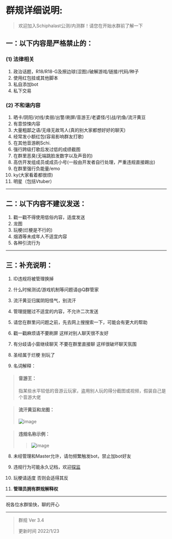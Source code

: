 # 群规详细说明:
> 欢迎加入Schiphalast公测/内测群！请您在开始水群前了解一下

## 一：以下内容是严格禁止的：
### (1) 法律相关
1. 政治话题，R18/R18-G及擦边球(涩图)/破解游戏/链接/代码/种子
2. 使用红包挂或其他脚本
3. 私自添加bot
4. 私下交易

### (2) 不和谐内容
1. 晒卡/阴阳/对线/卖弱/出警/刷屏/音游王/老婆怪/引战/钓鱼/流汗黄豆
2. 有意惊悚内容
3. 大量粗鄙之语/无缘无故骂人(真的别大家都想好好的聊天)
4. 经常发小额红包(容易影响群友打歌)
6. 在其他音游刷Schi.
7. 强行跨级打歌后发过低的成绩截图
8. 在群里恶臭(无端跳脸发数字以及声音的)
9. 高仿开发组成员或成员小号(一般由开发者自行处理，严重违规直接踢出)
10. 在群里强行负能量/emo
11. ky(大家看着都很烦)
12. 明星（包括Vtuber）

---

## 二：以下内容不建议发送：
1. 戳一戳不得使用低俗内容，适度发送
2. 龙图
3. 玩梗(烂梗是不行的)
4. 烟酒等未成年人不适宜内容
5. 各种引流行为

---

## 三：补充说明：
1. ID违规将被管理换掉
2. 什么时候测试/游戏机制等问题请@Q群管家
3. 流汗黄豆归属阴阳怪气，别流汗
4. 管理提醒过不适宜的内容，不允许二次发送
5.  请您在群里问问题之前，先去网上搜搜索一下，可能会有更大的帮助
6.  戳一戳麻烦请不要刷屏 这样对别人聊天很不友好
7.  有分歧请小窗继续聊天 不要在群里直接聊 这样很破坏聊天氛围
8.  圣经属于烂梗 别玩了

9. 名词解释：
> #### 音游王：
> 指某些水平较低的音游云玩家，盗用别人玩的得分截图或视频，假装自己是个音游大佬

> #### 流汗黄豆和龙图：
> ![image](https://user-images.githubusercontent.com/62653664/139514294-a22fb3d8-9de7-4e94-96b7-bd8384a794b8.jpeg)

> #### 违规名称示例：
>> ![image](https://user-images.githubusercontent.com/88494433/150686478-25410400-e38e-4879-8de1-b7924b4a6c93.jpg)

8. 未经管理和Master允许，请勿频繁触发bot，禁止加bot好友

9. 违规行为可能永久记档，欢迎[探监](https://github.com/Delta-Games/Documents/blob/main/QQ%E7%BE%A4%E7%AE%A1%E7%90%86%E7%9B%B8%E5%85%B3/%E8%BF%9D%E8%A7%84%E8%AE%B0%E5%BD%95%E7%95%99%E6%A1%A3.md)

10. 玩梗请适度 否则会适得其反

11.  **管理员拥有群规解释权**

---

祝各位水群愉快，聊的开心

---

> 群规 Ver 3.4
> 
> 更新时间 2022/1/23
